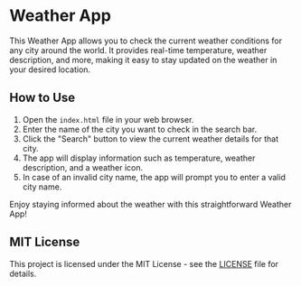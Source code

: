 # Weather App

This Weather App allows you to check the current weather conditions for any city around the world. It provides real-time temperature, weather description, and more, making it easy to stay updated on the weather in your desired location.

## How to Use

1. Open the `index.html` file in your web browser.
2. Enter the name of the city you want to check in the search bar.
3. Click the "Search" button to view the current weather details for that city.
4. The app will display information such as temperature, weather description, and a weather icon.
5. In case of an invalid city name, the app will prompt you to enter a valid city name.

Enjoy staying informed about the weather with this straightforward Weather App!

## MIT License

This project is licensed under the MIT License - see the [LICENSE](LICENSE) file for details.